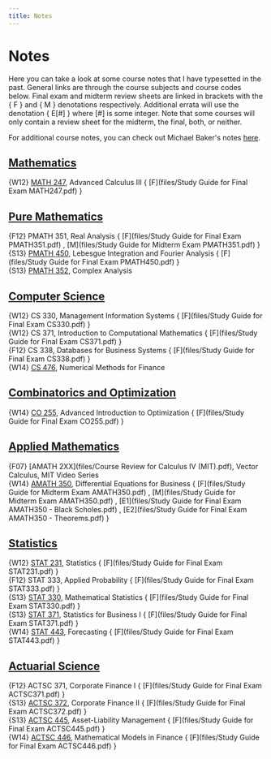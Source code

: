 ```yaml
---
title: Notes
---
```


# Notes #

Here you can take a look at some course notes that I have typesetted in the past. General links are through the course subjects and course codes below. Final exam and midterm review sheets are linked in brackets with the { F } and { M } denotations respectively. Additional errata will use the denotation { E[#] } where [#] is some integer. Note that some courses will only contain a review sheet for the midterm, the final, both, or neither.

For additional course notes, you can check out Michael Baker's notes [here](http://triple-involution.blogspot.ca/p/notes.html).

[Mathematics](http://sdrv.ms/14ZyCFx)
-----

{W12}   [MATH 247](files/math247_CouseNotes_W12.pdf), Advanced Calculus III  { [F](files/Study Guide for Final Exam MATH247.pdf) } 

[Pure Mathematics](http://sdrv.ms/14UBwOB)
-----

{F12}   PMATH 351, Real Analysis  { [F](files/Study Guide for Final Exam PMATH351.pdf) , [M](files/Study Guide for Midterm Exam PMATH351.pdf) }  
{S13}   [PMATH 450](files/pmath450_CouseNotes_S13.pdf), Lebesgue Integration and Fourier Analysis  { [F](files/Study Guide for Final Exam PMATH450.pdf) }  
{S13}   [PMATH 352](files/pmath352_CouseNotes_S13.pdf), Complex Analysis  

[Computer Science](http://sdrv.ms/14Zywxt)
-----

{W12}   CS 330, Management Information Systems  { [F](files/Study Guide for Final Exam CS330.pdf) }  
{W12}   CS 371, Introduction to Computational Mathematics { [F](files/Study Guide for Final Exam CS371.pdf) }  
{F12}   CS 338, Databases for Business Systems  { [F](files/Study Guide for Final Exam CS338.pdf) }   
{W14}   [CS 476](files/cs476_CouseNotes_W14.pdf), Numerical Methods for Finance

[Combinatorics and Optimization](http://1drv.ms/1fI0Fus) 
-----

{W14} [CO 255](files/co255_CouseNotes_W14.pdf), Advanced Introduction to Optimization  { [F](files/Study Guide for Final Exam CO255.pdf) }  

[Applied Mathematics](http://sdrv.ms/16AwTIY)
-----

{F07} [AMATH 2XX](files/Course Review for Calculus IV (MIT).pdf), Vector Calculus, MIT Video Series  
{W14} [AMATH 350](files/amath350_CouseNotes_W14.pdf), Differential Equations for Business  { [F](files/Study Guide for Midterm Exam AMATH350.pdf) , [M](files/Study Guide for Midterm Exam AMATH350.pdf) , [E1](files/Study Guide for Final Exam AMATH350 - Black Scholes.pdf) , [E2](files/Study Guide for Final Exam AMATH350 - Theorems.pdf) }  

[Statistics](http://sdrv.ms/14UBBSs)
-----

{W12} [STAT 231](files/stat231_CouseNotes_W12.pdf), Statistics  { [F](files/Study Guide for Final Exam STAT231.pdf) }  
{F12} STAT 333, Applied Probability  { [F](files/Study Guide for Final Exam STAT333.pdf) }  
{S13} [STAT 330](files/stat330_CouseNotes_S13.pdf), Mathematical Statistics  { [F](files/Study Guide for Final Exam STAT330.pdf) }  
{S13} [STAT 371](files/stat371_CouseNotes_S13.pdf), Statistics for Business I  { [F](files/Study Guide for Final Exam STAT371.pdf) }  
{W14} [STAT 443](files/stat443_CouseNotes_W14.pdf), Forecasting  { [F](files/Study Guide for Final Exam STAT443.pdf) }  

[Actuarial Science](http://sdrv.ms/14Zyvtz)
-----

{F12} ACTSC 371, Corporate Finance I  { [F](files/Study Guide for Final Exam ACTSC371.pdf) }  
{S13} [ACTSC 372](files/actsc372_CouseNotes_S13.pdf), Corporate Finance II  { [F](files/Study Guide for Final Exam ACTSC372.pdf) }  
{S13} [ACTSC 445](files/actsc445_CouseNotes_S13.pdf), Asset-Liability Management  { [F](files/Study Guide for Final Exam ACTSC445.pdf) }  
{W14} [ACTSC 446](files/actsc446_CouseNotes_W14.pdf), Mathematical Models in Finance  { [F](files/Study Guide for Final Exam ACTSC446.pdf) }  